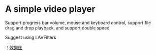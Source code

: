 # A simple video player
Support progress bar volume, mouse and keyboard control, support file drag and drop playback, and support double speed

Suggest using LAVFilters

！[效果图](rstImg/rst.bmp)